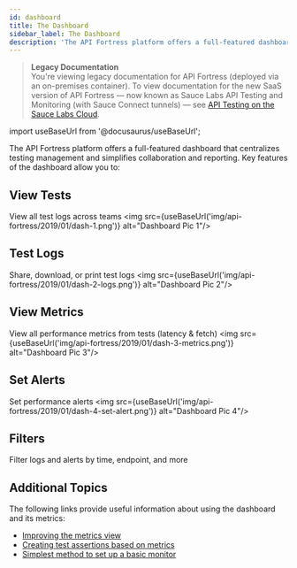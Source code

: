 ```yaml
---
id: dashboard
title: The Dashboard
sidebar_label: The Dashboard
description: 'The API Fortress platform offers a full-featured dashboard that centralizes testing management and simplifies collaboration and reporting. Key features of the dashboard allow you to: View all test logs across teams Share, download, or print test logs View all performance metrics from tests (latency & fetch) Set performance alerts Filter logs and alerts by time, endpoint.'
---
```


<head>
  <meta name="robots" content="noindex" />
</head>

> **Legacy Documentation**<br/>You're viewing legacy documentation for API Fortress (deployed via an on-premises container). To view documentation for the new SaaS version of API Fortress &#8212; now known as Sauce Labs API Testing and Monitoring (with Sauce Connect tunnels) &#8212; see [API Testing on the Sauce Labs Cloud](/api-testing/).

import useBaseUrl from '@docusaurus/useBaseUrl';

The API Fortress platform offers a full-featured dashboard that centralizes testing management and simplifies collaboration and reporting. Key features of the dashboard allow you to:

## View Tests

View all test logs across teams
<img src={useBaseUrl('img/api-fortress/2019/01/dash-1.png')} alt="Dashboard Pic 1"/>

## Test Logs

Share, download, or print test logs
<img src={useBaseUrl('img/api-fortress/2019/01/dash-2-logs.png')} alt="Dashboard Pic 2"/>

## View Metrics

View all performance metrics from tests (latency & fetch)
<img src={useBaseUrl('img/api-fortress/2019/01/dash-3-metrics.png')} alt="Dashboard Pic 3"/>

## Set Alerts

Set performance alerts
<img src={useBaseUrl('img/api-fortress/2019/01/dash-4-set-alert.png')} alt="Dashboard Pic 4"/>

## Filters

Filter logs and alerts by time, endpoint, and more

## Additional Topics

The following links provide useful information about using the dashboard and its metrics:

- [Improving the metrics view](/api-testing/on-prem/learn-more/improving-your-metrics)
- [Creating test assertions based on metrics](/api-testing/on-prem/how-to/assertions-for-metrics-performance/)
- [Simplest method to set up a basic monitor](/api-testing/on-prem/quick-start/easy-monitoring/)
